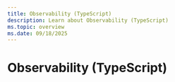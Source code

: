 ```yaml
---
title: Observability (TypeScript)
description: Learn about Observability (TypeScript)
ms.topic: overview
ms.date: 09/18/2025
---
```


# Observability (TypeScript)
